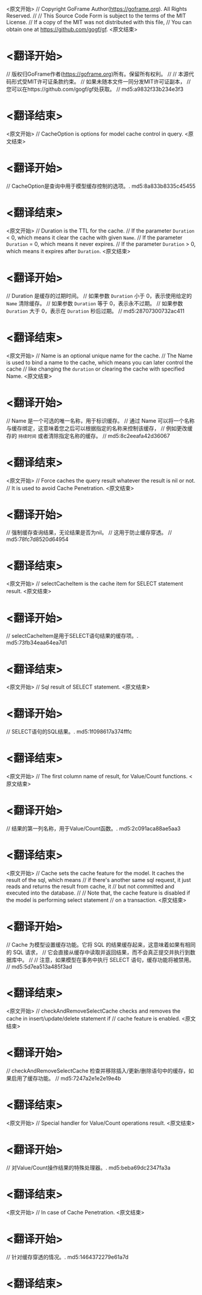 
<原文开始>
// Copyright GoFrame Author(https://goframe.org). All Rights Reserved.
//
// This Source Code Form is subject to the terms of the MIT License.
// If a copy of the MIT was not distributed with this file,
// You can obtain one at https://github.com/gogf/gf.
<原文结束>

# <翻译开始>
// 版权归GoFrame作者(https://goframe.org)所有。保留所有权利。
//
// 本源代码形式受MIT许可证条款约束。
// 如果未随本文件一同分发MIT许可证副本，
// 您可以在https://github.com/gogf/gf处获取。
// md5:a9832f33b234e3f3
# <翻译结束>


<原文开始>
// CacheOption is options for model cache control in query.
<原文结束>

# <翻译开始>
// CacheOption是查询中用于模型缓存控制的选项。. md5:8a833b8335c45455
# <翻译结束>


<原文开始>
	// Duration is the TTL for the cache.
	// If the parameter `Duration` < 0, which means it clear the cache with given `Name`.
	// If the parameter `Duration` = 0, which means it never expires.
	// If the parameter `Duration` > 0, which means it expires after `Duration`.
<原文结束>

# <翻译开始>
// Duration 是缓存的过期时间。
// 如果参数 `Duration` 小于 0，表示使用给定的 `Name` 清除缓存。
// 如果参数 `Duration` 等于 0，表示永不过期。
// 如果参数 `Duration` 大于 0，表示在 `Duration` 秒后过期。
// md5:28707300732ac411
# <翻译结束>


<原文开始>
	// Name is an optional unique name for the cache.
	// The Name is used to bind a name to the cache, which means you can later control the cache
	// like changing the `duration` or clearing the cache with specified Name.
<原文结束>

# <翻译开始>
// Name 是一个可选的唯一名称，用于标识缓存。
// 通过 Name 可以将一个名称与缓存绑定，这意味着您之后可以根据指定的名称来控制该缓存，
// 例如更改缓存的 `持续时间` 或者清除指定名称的缓存。
// md5:8c2eeafa42d36067
# <翻译结束>


<原文开始>
	// Force caches the query result whatever the result is nil or not.
	// It is used to avoid Cache Penetration.
<原文结束>

# <翻译开始>
// 强制缓存查询结果，无论结果是否为nil。
// 这用于防止缓存穿透。
// md5:78fc7d8520d64954
# <翻译结束>


<原文开始>
// selectCacheItem is the cache item for SELECT statement result.
<原文结束>

# <翻译开始>
// selectCacheItem是用于SELECT语句结果的缓存项。. md5:73fb34eaa64ea7d1
# <翻译结束>


<原文开始>
// Sql result of SELECT statement.
<原文结束>

# <翻译开始>
// SELECT语句的SQL结果。. md5:1f098617a374fffc
# <翻译结束>


<原文开始>
// The first column name of result, for Value/Count functions.
<原文结束>

# <翻译开始>
// 结果的第一列名称，用于Value/Count函数。. md5:2c091aca88ae5aa3
# <翻译结束>


<原文开始>
// Cache sets the cache feature for the model. It caches the result of the sql, which means
// if there's another same sql request, it just reads and returns the result from cache, it
// but not committed and executed into the database.
//
// Note that, the cache feature is disabled if the model is performing select statement
// on a transaction.
<原文结束>

# <翻译开始>
// Cache 为模型设置缓存功能。它将 SQL 的结果缓存起来，这意味着如果有相同的 SQL 请求，
// 它会直接从缓存中读取并返回结果，而不会真正提交并执行到数据库中。
//
// 注意，如果模型在事务中执行 SELECT 语句，缓存功能将被禁用。
// md5:5d7ea513a485f3ad
# <翻译结束>


<原文开始>
// checkAndRemoveSelectCache checks and removes the cache in insert/update/delete statement if
// cache feature is enabled.
<原文结束>

# <翻译开始>
// checkAndRemoveSelectCache 检查并移除插入/更新/删除语句中的缓存，如果启用了缓存功能。
// md5:7247a2e1e2e19e4b
# <翻译结束>


<原文开始>
// Special handler for Value/Count operations result.
<原文结束>

# <翻译开始>
// 对Value/Count操作结果的特殊处理器。. md5:beba69dc2347fa3a
# <翻译结束>


<原文开始>
// In case of Cache Penetration.
<原文结束>

# <翻译开始>
// 针对缓存穿透的情况。. md5:1464372279e61a7d
# <翻译结束>

